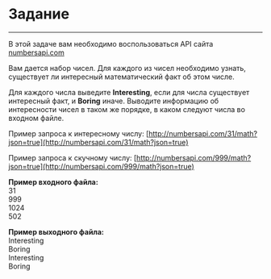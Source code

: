 # Задание

---

В этой задаче вам необходимо воспользоваться API сайта [numbersapi.com](http://numbersapi.com/#42)

Вам дается набор чисел. Для каждого из чисел необходимо узнать, существует ли интересный математический факт об этом числе.

Для каждого числа выведите **Interesting**, если для числа существует интересный факт, и **Boring** иначе.
Выводите информацию об интересности чисел в таком же порядке, в каком следуют числа во входном файле.

Пример запроса к интересному числу:
[http://numbersapi.com/31/math?json=true](http://numbersapi.com/31/math?json=true)

Пример запроса к скучному числу:
[http://numbersapi.com/999/math?json=true](http://numbersapi.com/999/math?json=true)

**Пример входного файла:**</br>
31</br>
999</br>
1024</br>
502</br>

**Пример выходного файла:**</br>
Interesting</br>
Boring</br>
Interesting</br>
Boring</br>